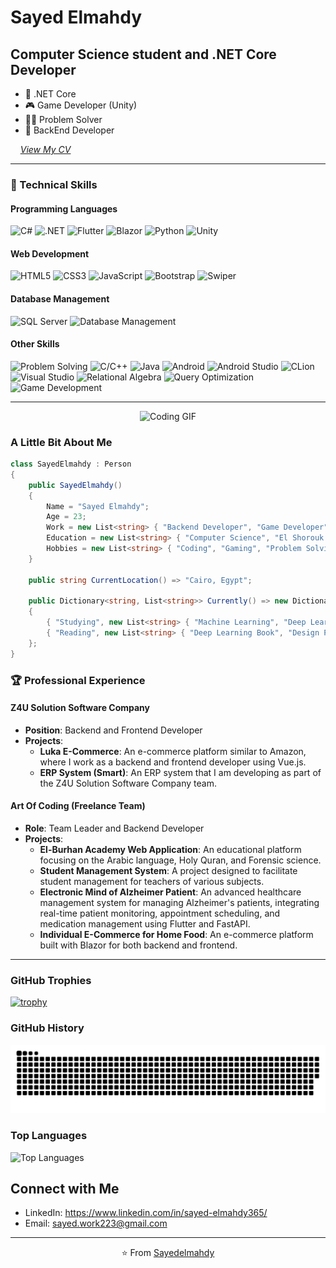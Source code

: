 # Sayed Elmahdy

## Computer Science student and .NET Core Developer

- 🌱 .NET Core
- 🎮 Game Developer (Unity)
- 👨‍💻 Problem Solver
- 🚀 BackEnd Developer

&nbsp; &nbsp; *[View My CV](https://drive.google.com/file/d/1QYXgmS1wIGfeeef6Yq5g63R_cCQ3AkzA/view?usp=sharing)*
<br />

---

### 🔧 Technical Skills

#### Programming Languages
![C#](https://img.shields.io/badge/c%23-%23239120.svg?style=for-the-badge&logo=csharp&logoColor=white)
![.NET](https://img.shields.io/badge/.NET-5C2D91?style=for-the-badge&logo=.net&logoColor=white)
![Flutter](https://img.shields.io/badge/Flutter-%2302569B.svg?style=for-the-badge&logo=Flutter&logoColor=white)
![Blazor](https://img.shields.io/badge/Blazor-512BD4.svg?style=for-the-badge&logo=blazor&logoColor=white)
![Python](https://img.shields.io/badge/Python%203-3776AB.svg?style=for-the-badge&logo=python&logoColor=white)
![Unity](https://img.shields.io/badge/Unity-%23000000.svg?style=for-the-badge&logo=unity&logoColor=white)

#### Web Development
![HTML5](https://img.shields.io/badge/HTML5-E34F26?style=for-the-badge&logo=html5&logoColor=white)
![CSS3](https://img.shields.io/badge/CSS3-1572B6?style=for-the-badge&logo=css3&logoColor=white)
![JavaScript](https://img.shields.io/badge/JavaScript-black?style=for-the-badge&logo=javascript&logoColor=eed718)
![Bootstrap](https://img.shields.io/badge/Bootstrap-563D7C?style=for-the-badge&logo=bootstrap&logoColor=white)
![Swiper](https://img.shields.io/badge/Swiper-6332F6?style=for-the-badge&logo=swiper&logoColor=white)

#### Database Management
![SQL Server](https://img.shields.io/badge/Microsoft%20SQL%20Server-CC2927?style=for-the-badge&logo=microsoft%20sql%20server&logoColor=white)
![Database Management](https://img.shields.io/badge/Database%20Management-4d008f?style=for-the-badge)

#### Other Skills
![Problem Solving](https://img.shields.io/badge/Problem%20Solving-ffa804?style=for-the-badge)
![C/C++](https://img.shields.io/badge/C%20&%20C++-659ad2?style=for-the-badge&logo=c%2B%2B&logoColor=ffffff)
![Java](https://img.shields.io/badge/Java%208-06305b?style=for-the-badge&logo=java&logoColor=white)
![Android](https://img.shields.io/badge/Android-black?style=for-the-badge&logo=android)
![Android Studio](https://img.shields.io/badge/Android%20Studio-3DDC84.svg?style=for-the-badge&logo=android-studio&logoColor=white)
![CLion](https://img.shields.io/badge/CLion-black?style=for-the-badge&logo=clion&logoColor=white)
![Visual Studio](https://img.shields.io/badge/Visual%20Studio-5C2D91.svg?style=for-the-badge&logo=visual-studio&logoColor=white)
![Relational Algebra](https://img.shields.io/badge/Relational%20Algebra-800080?style=for-the-badge)
![Query Optimization](https://img.shields.io/badge/Query%20Optimization-800080?style=for-the-badge)
![Game Development](https://img.shields.io/badge/Game%20Development-800080?style=for-the-badge)

---
<p align="center">
  <img src="https://c.tenor.com/GfSX-u7VGM4AAAAC/tenor.gif" alt="Coding GIF" width="320px">
</p>

### A Little Bit About Me

```csharp
class SayedElmahdy : Person
{
    public SayedElmahdy()
    {
        Name = "Sayed Elmahdy";
        Age = 23;
        Work = new List<string> { "Backend Developer", "Game Developer", "Freelancer" };
        Education = new List<string> { "Computer Science", "El Shorouk Academy" };
        Hobbies = new List<string> { "Coding", "Gaming", "Problem Solving" };
    }

    public string CurrentLocation() => "Cairo, Egypt";

    public Dictionary<string, List<string>> Currently() => new Dictionary<string, List<string>>
    {
        { "Studying", new List<string> { "Machine Learning", "Deep Learning", "Computer Vision" } },
        { "Reading", new List<string> { "Deep Learning Book", "Design Patterns" } }
    };
}
```

### 🏆 Professional Experience

#### Z4U Solution Software Company
- **Position**: Backend and Frontend Developer
- **Projects**:
  - **Luka E-Commerce**: An e-commerce platform similar to Amazon, where I work as a backend and frontend developer using Vue.js.
  - **ERP System (Smart)**: An ERP system that I am developing as part of the Z4U Solution Software Company team.

#### Art Of Coding (Freelance Team)
- **Role**: Team Leader and Backend Developer
- **Projects**:
  - **El-Burhan Academy Web Application**: An educational platform focusing on the Arabic language, Holy Quran, and Forensic science.
  - **Student Management System**: A project designed to facilitate student management for teachers of various subjects.
  - **Electronic Mind of Alzheimer Patient**: An advanced healthcare management system for managing Alzheimer's patients, integrating real-time patient monitoring, appointment scheduling, and medication management using Flutter and FastAPI.
  - **Individual E-Commerce for Home Food**: An e-commerce platform built with Blazor for both backend and frontend.

---
### GitHub Trophies
[![trophy](https://github-profile-trophy.vercel.app/?username=Sayedelmahdy&theme=onedark)](https://github.com/Sayedelmahdy/github-profile-trophy)

### GitHub History
![GitHub History](github-user-contribution.svg)


### Top Languages
![Top Languages](https://github-readme-stats.vercel.app/api/top-langs/?username=Sayedelmahdy&langs_count=10&theme=gotham&text_color=fff&layout=compact)

## Connect with Me

- LinkedIn: https://www.linkedin.com/in/sayed-elmahdy365/
- Email: sayed.work223@gmail.com

---

<p align="center">
    ⭐️ From <a href="https://github.com/Sayedelmahdy/">Sayedelmahdy</a>
</p>
